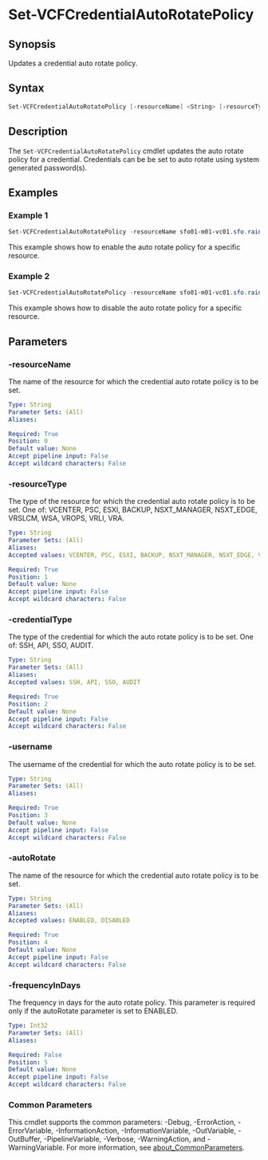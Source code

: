# Set-VCFCredentialAutoRotatePolicy

## Synopsis

Updates a credential auto rotate policy.

## Syntax

```powershell
Set-VCFCredentialAutoRotatePolicy [-resourceName] <String> [-resourceType] <String> [-credentialType] <String> [-username] <String> [-autoRotate] <String> [[-frequencyInDays] <Int32>] [<CommonParameters>]
```

## Description

The `Set-VCFCredentialAutoRotatePolicy` cmdlet updates the auto rotate policy for a credential. Credentials can be be set to auto rotate using system generated password(s).

## Examples

### Example 1

```powershell
Set-VCFCredentialAutoRotatePolicy -resourceName sfo01-m01-vc01.sfo.rainpole.io -resourceType VCENTER -credentialType SSH -username root -autoRotate ENABLED -frequencyInDays 90
```

This example shows how to enable the auto rotate policy for a specific resource.

### Example 2

```powershell
Set-VCFCredentialAutoRotatePolicy -resourceName sfo01-m01-vc01.sfo.rainpole.io -resourceType VCENTER -credentialType SSH -username root -autoRotate DISABLED
```

This example shows how to disable the auto rotate policy for a specific resource.

## Parameters

### -resourceName

The name of the resource for which the credential auto rotate policy is to be set.

```yaml
Type: String
Parameter Sets: (All)
Aliases:

Required: True
Position: 0
Default value: None
Accept pipeline input: False
Accept wildcard characters: False
```

### -resourceType

The type of the resource for which the credential auto rotate policy is to be set. One of: VCENTER, PSC, ESXI, BACKUP, NSXT_MANAGER, NSXT_EDGE, VRSLCM, WSA, VROPS, VRLI, VRA.

```yaml
Type: String
Parameter Sets: (All)
Aliases:
Accepted values: VCENTER, PSC, ESXI, BACKUP, NSXT_MANAGER, NSXT_EDGE, VRSLCM, WSA, VROPS, VRLI, VRA

Required: True
Position: 1
Default value: None
Accept pipeline input: False
Accept wildcard characters: False
```

### -credentialType

The type of the credential for which the auto rotate policy is to be set. One of: SSH, API, SSO, AUDIT.

```yaml
Type: String
Parameter Sets: (All)
Aliases:
Accepted values: SSH, API, SSO, AUDIT

Required: True
Position: 2
Default value: None
Accept pipeline input: False
Accept wildcard characters: False
```

### -username

The username of the credential for which the auto rotate policy is to be set.

```yaml
Type: String
Parameter Sets: (All)
Aliases:

Required: True
Position: 3
Default value: None
Accept pipeline input: False
Accept wildcard characters: False
```

### -autoRotate

The name of the resource for which the credential auto rotate policy is to be set.

```yaml
Type: String
Parameter Sets: (All)
Aliases:
Accepted values: ENABLED, DISABLED

Required: True
Position: 4
Default value: None
Accept pipeline input: False
Accept wildcard characters: False
```

### -frequencyInDays

The frequency in days for the auto rotate policy. This parameter is required only if the autoRotate parameter is set to ENABLED.

```yaml
Type: Int32
Parameter Sets: (All)
Aliases:

Required: False
Position: 5
Default value: None
Accept pipeline input: False
Accept wildcard characters: False
```

### Common Parameters

This cmdlet supports the common parameters: -Debug, -ErrorAction, -ErrorVariable, -InformationAction, -InformationVariable, -OutVariable, -OutBuffer, -PipelineVariable, -Verbose, -WarningAction, and -WarningVariable. For more information, see [about_CommonParameters](http://go.microsoft.com/fwlink/?LinkID=113216).
